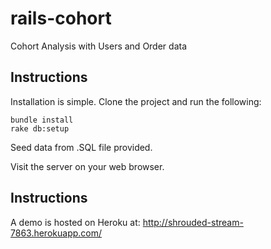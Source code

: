 rails-cohort
============

Cohort Analysis with Users and Order data

## Instructions
Installation is simple.  Clone the project and run the following:

``` 
bundle install
rake db:setup
```
Seed data from .SQL file provided.

Visit the server on your web browser. 


## Instructions
A demo is hosted on Heroku at: http://shrouded-stream-7863.herokuapp.com/
